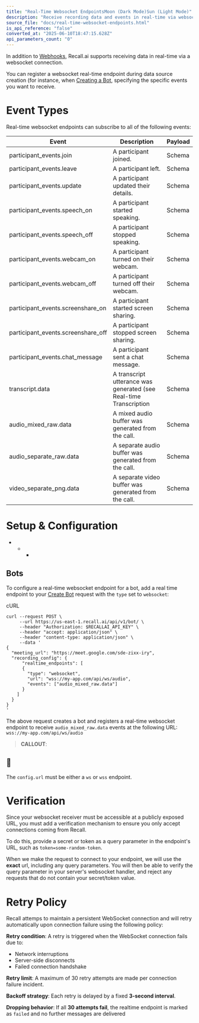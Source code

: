 ```yaml
---
title: "Real-Time Websocket EndpointsMoon (Dark Mode)Sun (Light Mode)"
description: "Receive recording data and events in real-time via websockets"
source_file: "docs/real-time-websocket-endpoints.html"
is_api_reference: "false"
converted_at: "2025-06-10T18:47:15.628Z"
api_parameters_count: "0"
---
```

In addition to [Webhooks](/docs/real-time-webhook-endpoints.md), Recall.ai supports receiving data in real-time via a websocket connection.

You can register a websocket real-time endpoint during data source creation (for instance, when [Creating a Bot](/reference/bot_create.md), specifying the specific events you want to receive.

# Event Types

[](#event-types)

Real-time websocket endpoints can subscribe to all of the following events:

| Event | Description | Payload |
| --- | --- | --- |
| participant_events.join | A participant joined. | Schema |
| participant_events.leave | A participant left. | Schema |
| participant_events.update | A participant updated their details. | Schema |
| participant_events.speech_on | A participant started speaking. | Schema |
| participant_events.speech_off | A participant stopped speaking. | Schema |
| participant_events.webcam_on | A participant turned on their webcam. | Schema |
| participant_events.webcam_off | A participant turned off their webcam. | Schema |
| participant_events.screenshare_on | A participant started screen sharing. | Schema |
| participant_events.screenshare_off | A participant stopped screen sharing. | Schema |
| participant_events.chat_message | A participant sent a chat message. | Schema |
| transcript.data | A transcript utterance was generated (see Real-time Transcription | Schema |
| audio_mixed_raw.data | A mixed audio buffer was generated from the call. | Schema |
| audio_separate_raw.data | A separate audio buffer was generated from the call. | Schema |
| video_separate_png.data | A separate video buffer was generated from the call. | Schema |

# Setup & Configuration

[](#setup--configuration)
- * *

## Bots

[](#bots)

To configure a real-time websocket endpoint for a bot, add a real time endpoint to your [Create Bot](/reference/bot_create.md) request with the `type` set to `websocket`:

cURL

```
curl --request POST \
     --url https://us-east-1.recall.ai/api/v1/bot/ \
     --header "Authorization: $RECALLAI_API_KEY" \
     --header "accept: application/json" \
     --header "content-type: application/json" \
     --data '
{
  "meeting_url": "https://meet.google.com/sde-zixx-iry",
  "recording_config": {
	  "realtime_endpoints": [
      {
        "type": "websocket",
        "url": "wss://my-app.com/api/ws/audio",
        "events": ["audio_mixed_raw.data"]
      }
    ]
  }
}
'

```

The above request creates a bot and registers a real-time websocket endpoint to receive `audio_mixed_raw.data` events at the following URL: `wss://my-app.com/api/ws/audio`

> **CALLOUT**:

## 📘

The `config.url` must be either a `ws` or `wss` endpoint.

# Verification

[](#verification)

Since your websocket receiver must be accessible at a publicly exposed URL, you must add a verification mechanism to ensure you only accept connections coming from Recall.

To do this, provide a secret or token as a query parameter in the endpoint's URL, such as `token=some-random-token`.

When we make the request to connect to your endpoint, we will use the **exact** url, including any query parameters. You will then be able to verify the query parameter in your server's websocket handler, and reject any requests that do not contain your secret/token value.

# Retry Policy

[](#retry-policy)

Recall attemps to maintain a persistent WebSocket connection and will retry automatically upon connection failure using the following policy:

**Retry condition**: A retry is triggered when the WebSocket connection fails due to:
- Network interruptions
- Server-side disconnects
- Failed connection handshake

**Retry limit**: A maximum of 30 retry attempts are made per connection failure incident.

**Backoff strategy**: Each retry is delayed by a fixed **3-second interval**.

**Dropping behavior**: If all **30 attempts fail**, the realtime endpoint is marked as `failed` and no further messages are delivered
